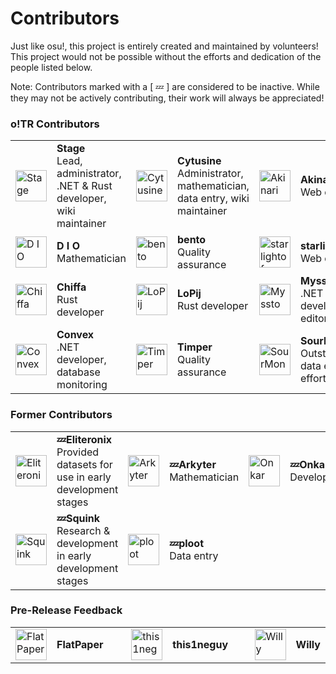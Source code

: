 # Contributors

Just like osu!, this project is entirely created and maintained by volunteers! This project would not be possible without the efforts and dedication of the people listed below.

Note: Contributors marked with a [ 💤 ] are considered to be inactive. While they may not be actively contributing, their work will always be appreciated!

### o!TR Contributors

<table>
  <tr>
    <td>
      <a href="https://github.com/hburn7">
        <img src="https://github.com/hburn7.png" alt="Stage" height="50" width="50">
      </a>
    </td>
    <td width="250">
    <b>Stage</b></br>Lead, administrator, .NET & Rust developer, wiki maintainer
    </td>
    <td>
      <a href="https://github.com/cytusine0">
      <img src="https://github.com/cytusine0.png" alt="Cytusine" height="50" width="50">
      </a>
    </td>
    <td>
      <b>Cytusine</b></br>Administrator, mathematician, data entry, wiki maintainer
    </td>
    <td>
      <a href="https://github.com/AkinariHex">
        <img src="https://github.com/AkinariHex.png" alt="Akinari" height="50" width="50">
      </a>
    </td>
    <td width="250">
      <b>Akinari</b></br>Web developer
    </td>
  </tr>
  <tr>
  <td>
      <a href="https://osu.ppy.sh/users/3958619">
        <img src="https://a.ppy.sh/3958619?1679275947.jpeg" alt="D I O" height="50" width="50">
      </a>
    </td>
    <td width="250">
      <b>D I O</b></br>Mathematician
    </td>
    <td>
      <a href="https://bentokage.carrd.co/">
      <img src="https://images-ext-1.discordapp.net/external/luYLkgQCEZfFHVn07F5GhBLauQzMNpxNq7EEMktnH8I/%3Fsize%3D4096/https/cdn.discordapp.com/avatars/921042129076252752/9f09dd79cbe61f1d35acb75c4f45f545.webp?format=webp" alt="bento" height="50" width="50">
      </a>
    </td>
    <td>
      <b>bento</b></br>Quality assurance
    </td>
    <td>
      <a href="https://osu.ppy.sh/users/18618027">
      <img src="https://a.ppy.sh/18618027?1708613363.png" alt="starlightof" height="50" width="50">
      </a>
    </td>
    <td>
      <b>starlightof</b></br>Web design
    </td>
  </tr>
  <tr>
    <td>
      <a href="https://github.com/S1n1st3rn3ss">
      <img src="https://github.com/S1n1st3rn3ss.png" alt="Chiffa" height="50" width="50">
      </a>
    </td>
    <td>
      <b>Chiffa</b></br>Rust developer
    </td>
    <td>
      <a href="https://osu.ppy.sh/users/6892711">
      <img src="https://a.ppy.sh/6892711?1672062590.jpeg" alt="LoPij" height="50" width="50">
      </a>
    </td>
    <td>
      <b>LoPij</b></br>Rust developer
    </td>
    <td>
      <a href="https://github.com/myssto">
      <img src="https://github.com/myssto.png" alt="Myssto" height="50" width="50">
      </a>
    </td>
    <td>
      <b>Myssto</b></br>.NET developer, wiki editor
    </td>
  
  </tr>
  <tr>
    <td>
      <a href="https://github.com/bugg86">
      <img src="https://github.com/bugg86.png" alt="Convex" height="50" width="50">
      </a>
    </td>
    <td>
      <b>Convex</b></br>.NET developer, database monitoring
    </td>
    <td>
      <a href="https://osu.ppy.sh/users/11955929">
      <img src="https://a.ppy.sh/11955929?1705272897.jpeg" alt="Timper" height="50" width="50">
      </a>
    </td>
    <td>
      <b>Timper</b></br>Quality assurance
    </td>
    <td>
      <a href="https://osu.ppy.sh/users/13269506">
      <img src="https://a.ppy.sh/13269506?1685982739.png" alt="SourMongoose" height="50" width="50">
      </a>
    </td>
    <td>
      <b>SourMongoose</b></br>Outstanding data entry efforts
    </td>
  </tr>
</table>

### Former Contributors

<table>
  <tr>
    <td>
      <a href="https://github.com/eliteronix">
        <img src="https://github.com/eliteronix.png" alt="Eliteronix" height="50" width="50">
      </a>
    </td>
    <td width="250">
    <b>💤Eliteronix</b></br>Provided datasets for use in early development stages
    </td>
    <td>
      <a href="https://github.com/Arkyter">
        <img src="https://github.com/Arkyter.png" alt="Arkyter" height="50" width="50">
      </a>
    </td>
    <td width="250">
      <b>💤Arkyter</b></br>Mathematician
    </td>
    <td>
      <a href="https://github.com/o-saund">
        <img src="https://github.com/o-saund.png" alt="Onkar" height="50" width="50">
      </a>
    </td>
    <td width="250">
      <b>💤Onkar</b></br>Developer
    </td>
  </tr>
  <tr>
    <td>
      <a href="https://osu.ppy.sh/users/12058601">
      <img src="https://a.ppy.sh/12058601?1701847977.png" alt="Squink" height="50" width="50">
      </a>
    </td>
    <td>
      <b>💤Squink</b></br>Research & development in early development stages
    </td>
    <td>
      <a href="https://osu.ppy.sh/users/7802400">
      <img src="https://a.ppy.sh/7802400?1695597054.png" alt="ploot" height="50" width="50">
      </a>
    </td>
    <td>
      <b>💤ploot</b></br>Data entry
    </td>
  </tr>
</table>

### Pre-Release Feedback 

<table>
  <tr>
    <td>
      <a href="https://osu.ppy.sh/users/11255340">
        <img src="https://a.ppy.sh/11255340?1707723422.jpeg" alt="FlatPaper" height="50" width="50">
      </a>
    </td>
    <td width="250">
      <b>FlatPaper</b>
    </td>
    <td>
      <a href="https://osu.ppy.sh/users/1797189">
        <img src="https://a.ppy.sh/1797189?1648051955.jpeg" alt="this1neguy" height="50" width="50">
      </a>
    </td>
    <td width="250">
      <b>this1neguy</b>
    </td>
    <td>
      <a href="https://osu.ppy.sh/users/3521482">
      <img src="https://a.ppy.sh/3521482?1616077824.png" alt="Willy" height="50" width="50">
      </a>
    </td>
    <td>
      <b>Willy</b>
    </td>
  </tr>
</table>